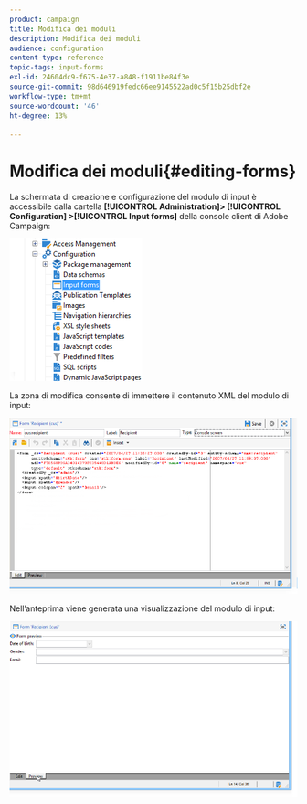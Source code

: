 ```yaml
---
product: campaign
title: Modifica dei moduli
description: Modifica dei moduli
audience: configuration
content-type: reference
topic-tags: input-forms
exl-id: 24604dc9-f675-4e37-a848-f1911be84f3e
source-git-commit: 98d646919fedc66ee9145522ad0c5f15b25dbf2e
workflow-type: tm+mt
source-wordcount: '46'
ht-degree: 13%

---
```


# Modifica dei moduli{#editing-forms}

La schermata di creazione e configurazione del modulo di input è accessibile dalla cartella **[!UICONTROL Administration]> [!UICONTROL Configuration] >[!UICONTROL Input forms]** della console client di Adobe Campaign:

![](assets/d_ncs_integration_form_arbo.png)

La zona di modifica consente di immettere il contenuto XML del modulo di input:

![](assets/d_ncs_integration_form_edit.png)

Nell’anteprima viene generata una visualizzazione del modulo di input:

![](assets/d_ncs_integration_form_preview.png)

